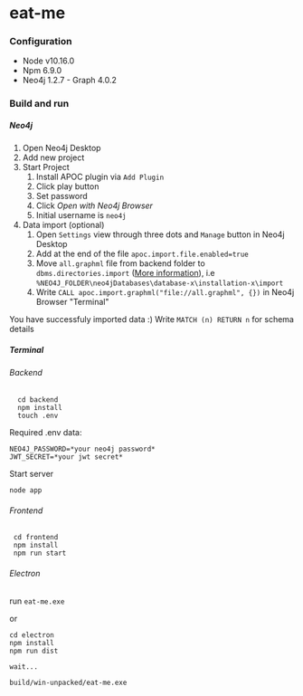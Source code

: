 # eat-me

### Configuration
  * Node v10.16.0
  * Npm 6.9.0
  * Neo4j 1.2.7 - Graph 4.0.2
  
### Build and run
##### Neo4j
1. Open Neo4j Desktop
1. Add new project
1. Start Project
   1. Install APOC plugin via ``Add Plugin``
   1. Click play button
   1. Set password
   1. Click *Open with Neo4j Browser*
   1. Initial username is `neo4j`
1. Data import (optional)
   1. Open `Settings` view through three dots and `Manage` button in Neo4j Desktop
   1. Add at the end of the file ``apoc.import.file.enabled=true``
   1. Move `all.graphml` file from backend folder to `dbms.directories.import` ([More information](https://neo4j.com/docs/labs/apoc/current/export/json/)), 
   i.e ``%NEO4J_FOLDER\neo4jDatabases\database-x\installation-x\import``
   1. Write ``CALL apoc.import.graphml("file://all.graphml", {})`` in Neo4j Browser "Terminal"
 
 You have successfuly imported data :)
 Write ``MATCH (n) RETURN n`` for schema details
 
 ##### Terminal
 ###### Backend  
```
  cd backend
  npm install
  touch .env
```
Required .env data:
```
NEO4J_PASSWORD=*your neo4j password*
JWT_SECRET=*your jwt secret*
```
Start server
```
node app
```
 
 ###### Frontend
 ```
  cd frontend
  npm install
  npm run start
 ```


 ###### Electron 
run `eat-me.exe`

or
```
cd electron
npm install
npm run dist

wait...

build/win-unpacked/eat-me.exe

```
